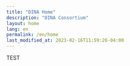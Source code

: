 ```yaml
---
title: "DINA Home"
description: "DINA Consortium"
layout: home
lang: en
permalink: /en/home
last_modified_at: 2023-02-16T11:59:26-04:00
---
```


TEST
